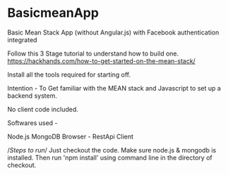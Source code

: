 # BasicmeanApp
Basic Mean Stack App (without Angular.js) with Facebook authentication integrated

Follow this 3 Stage tutorial to understand how to build one.
https://hackhands.com/how-to-get-started-on-the-mean-stack/

Install all the tools required for starting off.

Intention - To Get familiar with the MEAN stack and Javascript to set up a backend system.

No client code included.

Softwares used -

Node.js
MongoDB
Browser - RestApi Client

/*Steps to run*/
Just checkout the code.
Make sure node.js & mongodb is installed.
Then run 'npm install' using command line in the directory of checkout.


